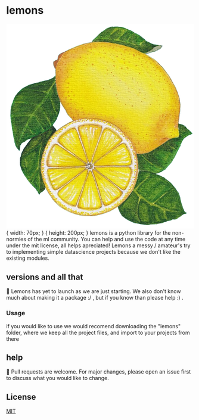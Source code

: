 # lemons
![logo](https://github.com/Y0N1N1/lemons/blob/main/docs/assets/images/lemonslogo.png?raw=true) { width: 70px; } { height: 200px; }
lemons is a python library for the non-normies of the ml community. You can help and use the code at any time under the mit license, all helps apreciated! Lemons a messy / amateur's try to implementing simple datascience projects because we don't like the existing modules. 
## versions and all that
:city_sunset:
Lemons has yet to launch as we are just starting. We also don't know much about making it a package :/ , but if you know than please help :) .
### Usage
if you would like to use we would recomend downloading the "lemons" folder, where we keep all the project files, and import to your projects from there
## help
:bullettrain_front:
Pull requests are welcome. For major changes, please open an issue first to discuss what you would like to change.
## License
[MIT](https://choosealicense.com/licenses/mit/)
